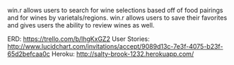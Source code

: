 win.r allows users to search for wine selections based off of food pairings and
for wines by varietals/regions.  win.r allows users to save their favorites and
gives users the ability to review wines as well.

ERD:          https://trello.com/b/lhgKxGZ2
User Stories: http://www.lucidchart.com/invitations/accept/9089d13c-7e3f-4075-b23f-65d2befcaa0c
Heroku:       http://salty-brook-1232.herokuapp.com/
